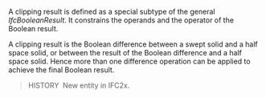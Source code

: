 ﻿A clipping result is defined as a special subtype of the general _IfcBooleanResult_. It constrains the operands and the operator of the Boolean result.

A clipping result is the Boolean difference between a swept solid and a half space solid, or between the result of the Boolean difference and a half space solid. Hence more than one difference operation can be applied to achieve the final Boolean result.

> HISTORY&nbsp; New entity in IFC2x.